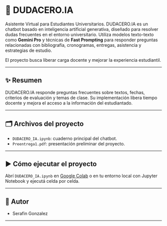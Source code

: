 # 🤖 DUDACERO.IA

Asistente Virtual para Estudiantes Universitarios. DUDACERO.IA es un chatbot basado en inteligencia artificial generativa, diseñado para resolver dudas frecuentes en el entorno universitario. Utiliza modelos texto-texto como **Gemini Pro** y técnicas de **Fast Prompting** para responder preguntas relacionadas con bibliografía, cronogramas, entregas, asistencia y estrategias de estudio.

El proyecto busca liberar carga docente y mejorar la experiencia estudiantil.

---

## ✨ Resumen

DUDACERO.IA responde preguntas frecuentes sobre textos, fechas, criterios de evaluación y temas de clase. Su implementación libera tiempo docente y mejora el acceso a la información del estudiantado.

---

## 🗂 Archivos del proyecto

- `DUDACERO_IA.ipynb`: cuaderno principal del chatbot.
- `Preentrega1.pdf`: presentación preliminar del proyecto.

---

## ▶️ Cómo ejecutar el proyecto

Abrí `DUDACERO_IA.ipynb` en [Google Colab](https://colab.research.google.com/) o en tu entorno local con Jupyter Notebook y ejecutá celda por celda.

---

## 👥 Autor

- Serafin Gonzalez  

---
